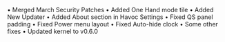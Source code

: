 • Merged March Security Patches
• Added One Hand mode tile
• Added New Updater
• Added About section in Havoc Settings
• Fixed QS panel padding
• Fixed Power menu layout
• Fixed Auto-hide clock
• Some other fixes
• Updated kernel to v0.6.0